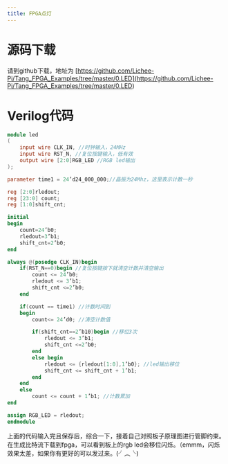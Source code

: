 ```yaml
---
title: FPGA点灯
---
```


# 源码下载


请到github下载，地址为
[https://github.com/Lichee-Pi/Tang_FPGA_Examples/tree/master/0.LED](<https://github.com/Lichee-Pi/Tang_FPGA_Examples/tree/master/0.LED>)

# Verilog代码
```v
module led
(
    input wire CLK_IN, //时钟输入，24MHz
    input wire RST_N, //复位按键输入，低有效
    output wire [2:0]RGB_LED //RGB led输出
);

parameter time1 = 24’d24_000_000;//晶振为24Mhz，这里表示计数一秒

reg [2:0]rledout;
reg [23:0] count;
reg [1:0]shift_cnt;

initial
begin
    count=24’b0;
    rledout=3’b1;
    shift_cnt=2’b0;
end

always @(posedge CLK_IN)begin
    if(RST_N==0)begin //复位按键按下就清空计数并清空输出
        count <= 24’b0;
        rledout <= 3’b1;
        shift_cnt <=2’b0;
    end

    if(count == time1) //计数时间到
    begin
        count<= 24’d0; //清空计数值

        if(shift_cnt==2’b10)begin //移位3次
            rledout <= 3’b1;
            shift_cnt <=2’b0;
        end
        else begin
            rledout <= {rledout[1:0],1’b0}; //led输出移位
            shift_cnt <= shift_cnt + 1’b1;
        end
    end
    else
        count <= count + 1’b1; //计数累加
end

assign RGB_LED = rledout;
endmodule
```
上面的代码输入完且保存后，综合一下，接着自己对照板子原理图进行管脚约束。在生成比特流下载到fpga，可以看到板上的rgb led会移位闪烁。（emmm，闪烁效果太差，如果你有更好的可以发过来。(╯︵╰)

